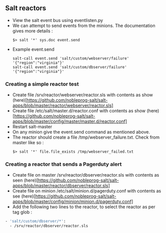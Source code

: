 ## Salt reactors
- View the salt event bus using eventlisten.py
- We can attempt to send events from the minions. The documentation gives more details :      
  ```
  $> salt '*' sys.doc event.send
  ```
- Example event.send        
  ```
  salt-call event.send 'salt/custom/webserver/failure' '{"region":"virginia"}'
  salt-call event.send 'salt/custom/dbserver/failure' '{"region":"virginia"}'
  ```

### Creating a simple reactor test
- Create file /srv/reactor/webserver/reactor.sls with contents as show (here)[https://github.com/nobleprog-salt/salt-apps/blob/master/reactor/webserver/reactor.sls]        
- Create file /etc/salt/master.d/reactor.conf with contents as show (here)[https://github.com/nobleprog-salt/salt-apps/blob/master/config/master/master.d/reactor.conf]    
- Restart salt-master
- On any minion give the event.send command as mentioned above.
- The reactor should create a file /tmp/webserver_failure.txt. Check from master like so :     
  ```
  $> salt '*' file.file_exists /tmp/webserver_failed.txt
  ```

### Creating a reactor that sends a Pagerduty alert
- Create file on master /srv/reactor/dbserver/reactor.sls with contents as seen (here)[https://github.com/nobleprog-salt/salt-apps/blob/master/reactor/dbserver/reactor.sls]    
- Create file on minion /etc/salt/minion.d/pagerduty.conf with contents as see (here)[https://github.com/nobleprog-salt/salt-apps/blob/master/config/minion/minion.d/pagerduty.conf]  
- Add the following two lines to the reactor, to select the reactor as per tag glob :
```sh
- 'salt/custom/dbserver/*':
  - /srv/reactor/dbserver/reactor.sls  
```  
